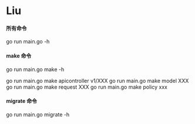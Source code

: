 # Liu

#### 所有命令
go run main.go -h

#### make 命令
go run main.go make -h

go run main.go make apicontroller v1/XXX
go run main.go make model XXX
go run main.go make request XXX
go run main.go make policy xxx

#### migrate 命令
go run main.go migrate -h